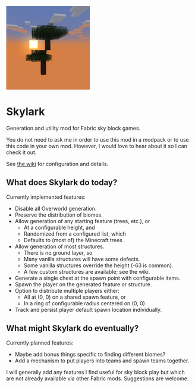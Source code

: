 ![icon](./src/main/resources/assets/skylark/icon.png)

# Skylark
Generation and utility mod for Fabric sky block games.

You do not need to ask me in order to use this mod in a modpack or to use
this code in your own mod.  However, I would love to hear about it so I can
check it out.

See [the wiki](https://github.com/gniftygnome/skylark/wiki) for configuration and details.

## What does Skylark do today?
Currently implemented features:
* Disable all Overworld generation.
* Preserve the distribution of biomes.
* Allow generation of any starting feature (trees, etc.), or
  * At a configurable height, and
  * Randomized from a configured list, which
  * Defaults to (most of) the Minecraft trees
* Allow generation of most structures.
  * There is no ground layer, so
  * Many vanilla structures will have some defects.
  * Some vanilla structures override the height (-63 is common).
  * A few custom structures are available; see the wiki.
* Generate a single chest at the spawn point with configurable items.
* Spawn the player on the generated feature or structure.
* Option to distribute multiple players either:
  * All at (0, 0) on a shared spawn feature, or
  * In a ring of configurable radius centered on (0, 0)
* Track and persist player default spawn location individually.

## What might Skylark do eventually?
Currently planned features:
* Maybe add bonus things specific to finding different biomes?
* Add a mechanism to put players into teams and spawn teams together.

I will generally add any features I find useful for sky block play but which
are not already available via other Fabric mods.  Suggestions are welcome.
